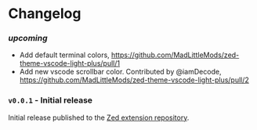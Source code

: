 # Changelog

### *upcoming*

 - Add default terminal colors, https://github.com/MadLittleMods/zed-theme-vscode-light-plus/pull/1
 - Add new vscode scrollbar color. Contributed by @iamDecode, https://github.com/MadLittleMods/zed-theme-vscode-light-plus/pull/2


### `v0.0.1` - Initial release

Initial release published to the [Zed extension repository](https://zed.dev/extensions).

